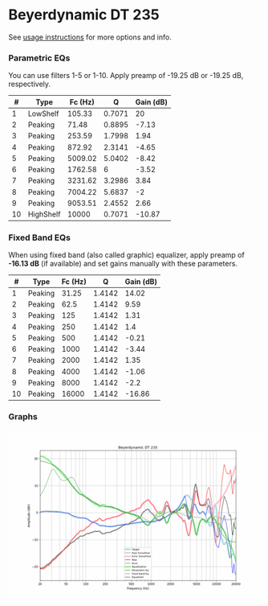# Beyerdynamic DT 235
See [usage instructions](https://github.com/jaakkopasanen/AutoEq#usage) for more options and info.

### Parametric EQs
You can use filters 1-5 or 1-10. Apply preamp of -19.25 dB or -19.25 dB, respectively.

|   # | Type      |   Fc (Hz) |      Q |   Gain (dB) |
|-----|-----------|-----------|--------|-------------|
|   1 | LowShelf  |    105.33 | 0.7071 |       20    |
|   2 | Peaking   |     71.48 | 0.8895 |       -7.13 |
|   3 | Peaking   |    253.59 | 1.7998 |        1.94 |
|   4 | Peaking   |    872.92 | 2.3141 |       -4.65 |
|   5 | Peaking   |   5009.02 | 5.0402 |       -8.42 |
|   6 | Peaking   |   1762.58 | 6      |       -3.52 |
|   7 | Peaking   |   3231.62 | 3.2986 |        3.84 |
|   8 | Peaking   |   7004.22 | 5.6837 |       -2    |
|   9 | Peaking   |   9053.51 | 2.4552 |        2.66 |
|  10 | HighShelf |  10000    | 0.7071 |      -10.87 |

### Fixed Band EQs
When using fixed band (also called graphic) equalizer, apply preamp of **-16.13 dB** (if available) and set gains manually with these parameters.

|   # | Type    |   Fc (Hz) |      Q |   Gain (dB) |
|-----|---------|-----------|--------|-------------|
|   1 | Peaking |     31.25 | 1.4142 |       14.02 |
|   2 | Peaking |     62.5  | 1.4142 |        9.59 |
|   3 | Peaking |    125    | 1.4142 |        1.31 |
|   4 | Peaking |    250    | 1.4142 |        1.4  |
|   5 | Peaking |    500    | 1.4142 |       -0.21 |
|   6 | Peaking |   1000    | 1.4142 |       -3.44 |
|   7 | Peaking |   2000    | 1.4142 |        1.35 |
|   8 | Peaking |   4000    | 1.4142 |       -1.06 |
|   9 | Peaking |   8000    | 1.4142 |       -2.2  |
|  10 | Peaking |  16000    | 1.4142 |      -16.86 |

### Graphs
![](./Beyerdynamic%20DT%20235.png)
